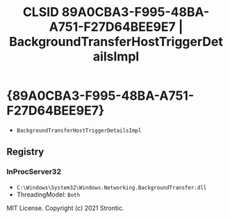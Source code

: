 ﻿---
title: "CLSID 89A0CBA3-F995-48BA-A751-F27D64BEE9E7 | BackgroundTransferHostTriggerDetailsImpl"
excerpt: What is COM-Object CLSID 89A0CBA3-F995-48BA-A751-F27D64BEE9E7?
---

# {89A0CBA3-F995-48BA-A751-F27D64BEE9E7}

* `BackgroundTransferHostTriggerDetailsImpl`

## Registry


### InProcServer32

* `C:\Windows\System32\Windows.Networking.BackgroundTransfer.dll`
* ThreadingModel: `Both`

MIT License. Copyright (c) 2021 Strontic.



